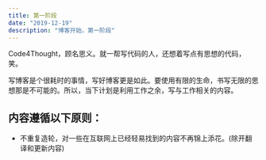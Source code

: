 ```yaml
---
title: 第一阶段
date: "2019-12-19"
description: "博客开始，第一阶段"
---
```


Code4Thought，顾名思义。就一帮写代码的人，还想着写点有思想的代码，笑。

写博客是个很耗时的事情，写好博客更是如此。要使用有限的生命，书写无限的思想那是不可能的。所以，当下计划是利用工作之余，写与工作相关的内容。

## 内容遵循以下原则：

- 不重复造轮，对一些在互联网上已经轻易找到的内容不再锦上添花。(除开翻译和更新内容)